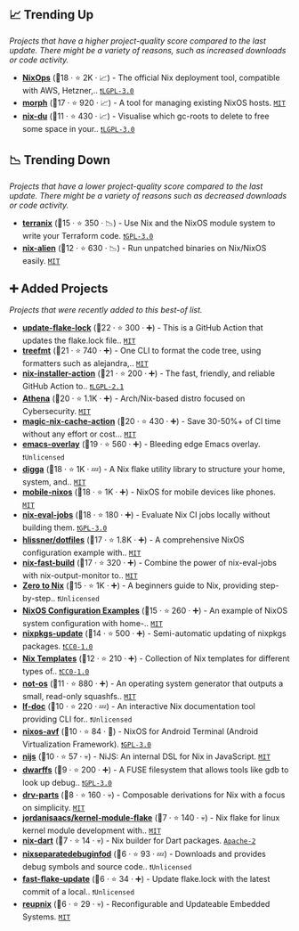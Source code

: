 ## 📈 Trending Up

_Projects that have a higher project-quality score compared to the last update. There might be a variety of reasons, such as increased downloads or code activity._

- <b><a href="https://github.com/NixOS/nixops">NixOps</a></b> (🥇18 ·  ⭐ 2K · 📈) - The official Nix deployment tool, compatible with AWS, Hetzner,.. <code><a href="http://bit.ly/37RvQcA">❗️LGPL-3.0</a></code>
- <b><a href="https://github.com/DBCDK/morph">morph</a></b> (🥈17 ·  ⭐ 920 · 📈) - A tool for managing existing NixOS hosts. <code><a href="http://bit.ly/34MBwT8">MIT</a></code>
- <b><a href="https://github.com/symphorien/nix-du">nix-du</a></b> (🥉11 ·  ⭐ 430 · 📈) - Visualise which gc-roots to delete to free some space in your.. <code><a href="http://bit.ly/37RvQcA">❗️LGPL-3.0</a></code>

## 📉 Trending Down

_Projects that have a lower project-quality score compared to the last update. There might be a variety of reasons such as decreased downloads or code activity._

- <b><a href="https://github.com/terranix/terranix">terranix</a></b> (🥈15 ·  ⭐ 350 · 📉) - Use Nix and the NixOS module system to write your Terraform code. <code><a href="http://bit.ly/2M0xdwT">❗️GPL-3.0</a></code>
- <b><a href="https://github.com/thiagokokada/nix-alien">nix-alien</a></b> (🥉12 ·  ⭐ 630 · 📉) - Run unpatched binaries on Nix/NixOS easily. <code><a href="http://bit.ly/34MBwT8">MIT</a></code>

## ➕ Added Projects

_Projects that were recently added to this best-of list._

- <b><a href="https://github.com/DeterminateSystems/update-flake-lock">update-flake-lock</a></b> (🥇22 ·  ⭐ 300 · ➕) - This is a GitHub Action that updates the flake.lock file.. <code><a href="http://bit.ly/34MBwT8">MIT</a></code>
- <b><a href="https://github.com/numtide/treefmt">treefmt</a></b> (🥇21 ·  ⭐ 740 · ➕) - One CLI to format the code tree, using formatters such as alejandra,.. <code><a href="http://bit.ly/34MBwT8">MIT</a></code>
- <b><a href="https://github.com/DeterminateSystems/nix-installer-action">nix-installer-action</a></b> (🥉21 ·  ⭐ 200 · ➕) - The fast, friendly, and reliable GitHub Action to.. <code><a href="https://tldrlegal.com/search?q=LGPL-2.1">❗️LGPL-2.1</a></code>
- <b><a href="https://github.com/Athena-OS/athena">Athena</a></b> (🥇20 ·  ⭐ 1.1K · ➕) - Arch/Nix-based distro focused on Cybersecurity. <code><a href="http://bit.ly/34MBwT8">MIT</a></code>
- <b><a href="https://github.com/DeterminateSystems/magic-nix-cache-action">magic-nix-cache-action</a></b> (🥉20 ·  ⭐ 430 · ➕) - Save 30-50%+ of CI time without any effort or cost... <code><a href="http://bit.ly/34MBwT8">MIT</a></code>
- <b><a href="https://github.com/nix-community/emacs-overlay">emacs-overlay</a></b> (🥈19 ·  ⭐ 560 · ➕) - Bleeding edge Emacs overlay. <code>❗Unlicensed</code>
- <b><a href="https://github.com/divnix/digga">digga</a></b> (🥈18 ·  ⭐ 1K · 💤) - A Nix flake utility library to structure your home, system, and.. <code><a href="http://bit.ly/34MBwT8">MIT</a></code>
- <b><a href="https://github.com/mobile-nixos/mobile-nixos">mobile-nixos</a></b> (🥈18 ·  ⭐ 1K · ➕) - NixOS for mobile devices like phones. <code><a href="http://bit.ly/34MBwT8">MIT</a></code>
- <b><a href="https://github.com/nix-community/nix-eval-jobs">nix-eval-jobs</a></b> (🥈18 ·  ⭐ 180 · ➕) - Evaluate Nix CI jobs locally without building them. <code><a href="http://bit.ly/2M0xdwT">❗️GPL-3.0</a></code>
- <b><a href="https://github.com/hlissner/dotfiles">hlissner/dotfiles</a></b> (🥈17 ·  ⭐ 1.8K · ➕) - A comprehensive NixOS configuration example with.. <code><a href="http://bit.ly/34MBwT8">MIT</a></code>
- <b><a href="https://github.com/Mic92/nix-fast-build">nix-fast-build</a></b> (🥈17 ·  ⭐ 320 · ➕) - Combine the power of nix-eval-jobs with nix-output-monitor to.. <code><a href="http://bit.ly/34MBwT8">MIT</a></code>
- <b><a href="https://github.com/DeterminateSystems/zero-to-nix">Zero to Nix</a></b> (🥈15 ·  ⭐ 1K · ➕) - A beginners guide to Nix, providing step-by-step.. <code>❗Unlicensed</code>
- <b><a href="https://github.com/NobbZ/nixos-config">NixOS Configuration Examples</a></b> (🥈15 ·  ⭐ 260 · ➕) - An example of NixOS system configuration with home-.. <code><a href="http://bit.ly/34MBwT8">MIT</a></code>
- <b><a href="https://github.com/nix-community/nixpkgs-update">nixpkgs-update</a></b> (🥉14 ·  ⭐ 500 · ➕) - Semi-automatic updating of nixpkgs packages. <code><a href="https://tldrlegal.com/search?q=CC0-1.0">❗️CC0-1.0</a></code>
- <b><a href="https://github.com/jonringer/nix-template">Nix Templates</a></b> (🥉12 ·  ⭐ 210 · ➕) - Collection of Nix templates for different types of.. <code><a href="https://tldrlegal.com/search?q=CC0-1.0">❗️CC0-1.0</a></code>
- <b><a href="https://github.com/cleverca22/not-os">not-os</a></b> (🥉11 ·  ⭐ 880 · ➕) - An operating system generator that outputs a small, read-only squashfs.. <code><a href="http://bit.ly/34MBwT8">MIT</a></code>
- <b><a href="https://github.com/lf-/nix-doc">lf-doc</a></b> (🥉10 ·  ⭐ 220 · 💤) - An interactive Nix documentation tool providing CLI for.. <code>❗Unlicensed</code>
- <b><a href="https://github.com/nix-community/nixos-avf">nixos-avf</a></b> (🥉10 ·  ⭐ 84 · 🐣) - NixOS for Android Terminal (Android Virtualization Framework). <code><a href="http://bit.ly/2M0xdwT">❗️GPL-3.0</a></code>
- <b><a href="https://github.com/svanderburg/nijs">nijs</a></b> (🥉10 ·  ⭐ 57 · 💀) - NiJS: An internal DSL for Nix in JavaScript. <code><a href="http://bit.ly/34MBwT8">MIT</a></code>
- <b><a href="https://github.com/edolstra/dwarffs">dwarffs</a></b> (🥉9 ·  ⭐ 200 · ➕) - A FUSE filesystem that allows tools like gdb to look up debug.. <code><a href="http://bit.ly/2M0xdwT">❗️GPL-3.0</a></code>
- <b><a href="https://github.com/DavHau/drv-parts">drv-parts</a></b> (🥉8 ·  ⭐ 160 · 💀) - Composable derivations for Nix with a focus on simplicity. <code><a href="http://bit.ly/34MBwT8">MIT</a></code>
- <b><a href="https://github.com/jordanisaacs/kernel-module-flake">jordanisaacs/kernel-module-flake</a></b> (🥉7 ·  ⭐ 140 · 💀) - Nix flake for linux kernel module development with.. <code><a href="http://bit.ly/34MBwT8">MIT</a></code>
- <b><a href="https://github.com/tadfisher/nix-dart">nix-dart</a></b> (🥉7 ·  ⭐ 14 · 💀) - Nix builder for Dart packages. <code><a href="http://bit.ly/3nYMfla">Apache-2</a></code>
- <b><a href="https://github.com/symphorien/nixseparatedebuginfod">nixseparatedebuginfod</a></b> (🥉6 ·  ⭐ 93 · 💤) - Downloads and provides debug symbols and source code.. <code>❗Unlicensed</code>
- <b><a href="https://github.com/Mic92/fast-flake-update">fast-flake-update</a></b> (🥉6 ·  ⭐ 34 · ➕) - Update flake.lock with the latest commit of a local.. <code>❗Unlicensed</code>
- <b><a href="https://github.com/tuhhosg/reupnix">reupnix</a></b> (🥉6 ·  ⭐ 29 · 💀) - Reconfigurable and Updateable Embedded Systems. <code><a href="http://bit.ly/34MBwT8">MIT</a></code>

